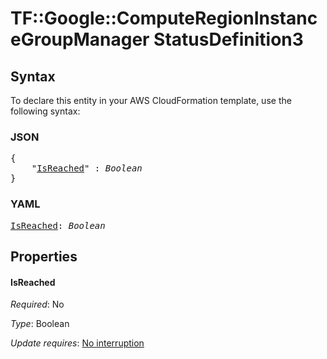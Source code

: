 # TF::Google::ComputeRegionInstanceGroupManager StatusDefinition3

## Syntax

To declare this entity in your AWS CloudFormation template, use the following syntax:

### JSON

<pre>
{
    "<a href="#isreached" title="IsReached">IsReached</a>" : <i>Boolean</i>
}
</pre>

### YAML

<pre>
<a href="#isreached" title="IsReached">IsReached</a>: <i>Boolean</i>
</pre>

## Properties

#### IsReached

_Required_: No

_Type_: Boolean

_Update requires_: [No interruption](https://docs.aws.amazon.com/AWSCloudFormation/latest/UserGuide/using-cfn-updating-stacks-update-behaviors.html#update-no-interrupt)

